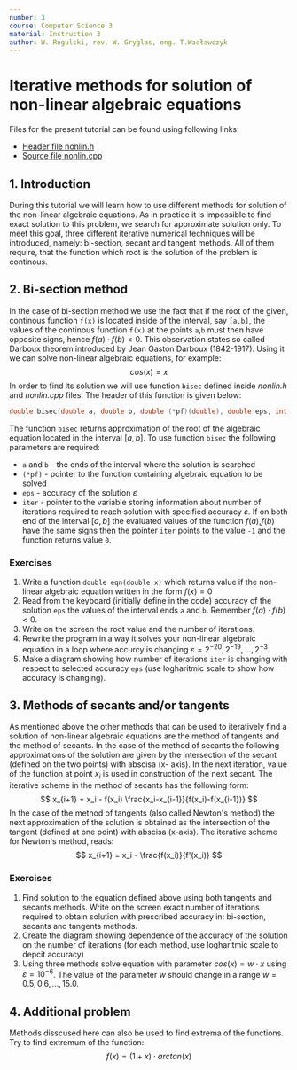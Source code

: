 ```yaml
---
number: 3
course: Computer Science 3
material: Instruction 3
author: W. Regulski, rev. W. Gryglas, eng. T.Wacławczyk
---
```


# Iterative methods for solution of non-linear algebraic equations
Files for the present tutorial can be found using following links:


 - [Header file nonlin.h](http://ccfd.github.io/courses/code/info2/nonlin.h)
 - [Source file nonlin.cpp](http://ccfd.github.io/courses/code/info2/nonlin.cpp)

## 1. Introduction
During this tutorial we will learn how to use different methods for solution
of the non-linear algebraic equations. As in practice it is impossible to
find exact solution to this problem, we search for approximate solution only.
To meet this goal, three different iterative numerical techniques will be introduced, namely:
bi-section, secant and tangent methods. All of them require, that the function which root is
the solution of the problem is continous.



## 2. Bi-section method

In the case of bi-section method we use the fact 
that if the root of the given,
continous function `f(x)` is located
inside of the interval, say `[a,b]`,
the values of the continous function `f(x)` 
at the points `a`,`b` must then have opposite signs, hence
$f(a) \cdot f(b) < 0$. 
This observation states so called  Darboux theorem introduced by
Jean Gaston Darboux (1842-1917).
Using it we can solve 
non-linear algebraic equations,
for example:
$$cos(x) = x$$
In order to find its solution we will use function
`bisec` defined inside *nonlin.h* and *nonlin.cpp* files.
The header of this function is given below:
```c++
double bisec(double a, double b, double (*pf)(double), double eps, int *iter)
```

The function `bisec` returns approximation of the root of the algebraic equation
located in the interval $[a,b]$. To use function `bisec` the
following parameters are required:

- `a` and `b` - the ends of the interval where the solution is searched
- `(*pf)` - pointer to  the function containing algebraic equation to be solved
- `eps`   - accuracy of the solution $\varepsilon$
- `iter`  - pointer to the variable storing information about number of iterations
            required to reach solution with specified accuracy $\varepsilon$.
            If on both end of the interval $[a, b]$ the evaluated values of
            the function $f(a)$,$f(b)$ have the same signs then the pointer `iter` points
            to the value `-1` and the function returns value `0`.
            

### Exercises
1. Write a function `double eqn(double x)` which returns value if the non-linear
   algebraic equation written in the form  $f (x) = 0$
2. Read from the keyboard (initially define in the code) accuracy of the solution `eps`
   the values of the interval ends `a` and `b`. Remember $f(a) \cdot f(b) < 0$. 
3. Write on the screen the root value and the number of iterations.
4. Rewrite the program in a way it solves your non-linear algebraic equation in a loop
   where accurcy is changing  $\varepsilon = 2^{-20} , 2^{-19}, ..., 2^{-3}$.
5. Make a diagram showing how number of iterations `iter` is changing with respect
  to selected accuracy `eps` (use logharitmic scale to show how accuracy is changing).

## 3. Methods of secants and/or tangents
As mentioned above the other methods that can be used to iteratively find a solution
of non-linear algebraic equations are the method of tangents and the method of
secants. In the case of the method  of secants the following approximations of the
solution are given by the intersection of the secant (defined on the two points)
with abscisa (x- axis). In the next iteration, value of the function at point $x_i$
is used in construction of the next secant. The iterative scheme in the method of
secants has the following form:
$$ x_{i+1} = x_i - f(x_i) \frac{x_i-x_{i-1}}{f(x_i)-f(x_{i-1})} $$
In the case of the method of tangents (also called Newton's method) the next
approximation of the solution is obtained as the intersection of the tangent
(defined at one point) with abscisa (x-axis). The iterative scheme for Newton's
method, reads:
$$ x_{i+1} = x_i - \frac{f(x_i)}{f'(x_i)} $$

### Exercises
1. Find solution to the equation defined above using both tangents and secants methods.  Write on the screen exact number of iterations required to obtain solution with prescribed accuracy in: bi-section, secants and tangents methods.
2. Create the diagram showing dependence of the accuracy of the solution on the  number of iterations (for each method, use logharitmic scale to depcit accuracy)
3. Using three methods solve equation with parameter $cos(x) = w \cdot x$ using $\varepsilon = 10^{-6}$. The value of the parameter $w$ should change in a range
$w = 0.5, 0.6, ..., 15.0$.

## 4. Additional problem
Methods disscused here can also be used to find extrema of the functions. Try to find
extremum of the function:
$$ f (x) = (1 + x) \cdot arctan(x) $$
